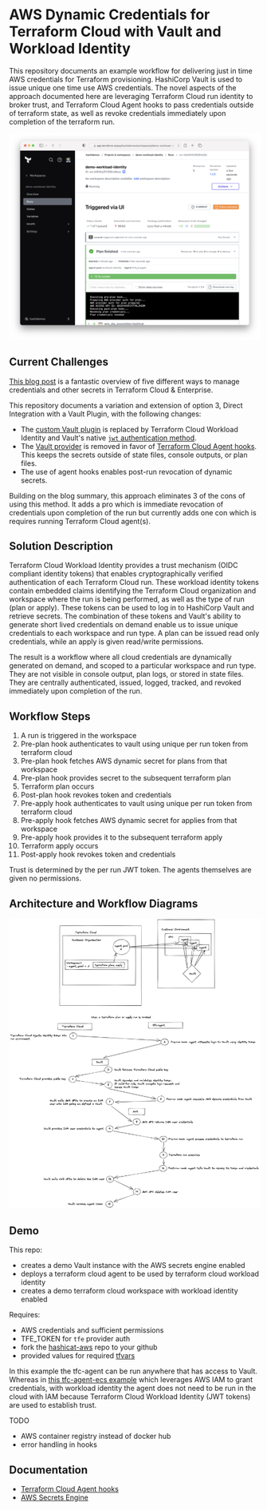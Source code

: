 # AWS Dynamic Credentials for Terraform Cloud with Vault and Workload Identity

This repository documents an example workflow for delivering just in time AWS credentials for Terraform provisioning. HashiCorp Vault is used to issue unique one time use AWS credentials. The novel aspects of the approach documented here are leveraging Terraform Cloud run identity to broker trust, and Terraform Cloud Agent hooks to pass credentials outside of terraform state, as well as revoke credentials immediately upon completion of the terraform run.

![](./demo-workspace.png)

## Current Challenges 

[This blog post](https://www.hashicorp.com/blog/managing-credentials-in-terraform-cloud-and-enterprise) is a fantastic overview of five different ways to manage credentials and other secrets in Terraform Cloud & Enterprise. 

This repository documents a variation and extension of option 3, Direct Integration with a Vault Plugin, with the following changes:

* The [custom Vault plugin](https://github.com/gitrgoliveira/vault-plugin-auth-tfe) is replaced by Terraform Cloud Workload Identity and Vault's native [`jwt` authentication method](https://developer.hashicorp.com/vault/docs/auth/jwt).
* The [Vault provider](https://registry.terraform.io/providers/hashicorp/vault/latest/docs) is removed in favor of [Terraform Cloud Agent hooks](https://developer.hashicorp.com/terraform/cloud-docs/agents/hooks). This keeps the secrets outside of state files, console outputs, or plan files. 
* The use of agent hooks enables post-run revocation of dynamic secrets.

Building on the blog summary, this approach eliminates 3 of the cons of using this method. It adds a pro which is immediate revocation of credentials upon completion of the run but currently adds one con which is requires running Terraform Cloud agent(s).

## Solution Description

Terraform Cloud Workload Identity provides a trust mechanism (OIDC compliant identity tokens) that enables cryptographically verified authentication of each Terraform Cloud run. These workload identity tokens contain embedded claims identifying the Terraform Cloud organization and workspace where the run is being performed, as well as the type of run (plan or apply). These tokens can be used to log in to HashiCorp Vault and retrieve secrets. The combination of these tokens and Vault's ability to generate short lived credentials on demand enable us to issue unique credentials to each workspace and run type. A plan can be issued read only credentials, while an apply is given read/write permissions. 

The result is a workflow where all cloud credentials are dynamically generated on demand, and scoped to a particular workspace and run type. They are not visible in console output, plan logs, or stored in state files. They are centrally authenticated, issued, logged, tracked, and revoked immediately upon completion of the run. 

## Workflow Steps

1. A run is triggered in the workspace
2. Pre-plan hook authenticates to vault using unique per run token from terraform cloud
3. Pre-plan hook fetches AWS dynamic secret for plans from that workspace
4. Pre-plan hook provides secret to the subsequent terraform plan
5. Terraform plan occurs
6. Post-plan hook revokes token and credentials
7. Pre-apply hook authenticates to vault using unique per run token from terraform cloud
8. Pre-apply hook fetches AWS dynamic secret for applies from that workspace
9. Pre-apply hook provides it to the subsequent terraform apply
10. Terraform apply occurs
11. Post-apply hook revokes token and credentials 

Trust is determined by the per run JWT token. The agents themselves are given no permissions. 

## Architecture and Workflow Diagrams

![](./workload-identity-vault-first-draft.png)

## Demo

This repo:
* creates a demo Vault instance with the AWS secrets engine enabled
* deploys a terraform cloud agent to be used by terraform cloud workload identity
* creates a demo terraform cloud workspace with workload identity enabled

Requires:
* AWS credentials and sufficient permissions
* TFE_TOKEN for `tfe` provider auth
* fork the [hashicat-aws](https://github.com/hashicorp/hashicat-aws) repo to your github
* provided values for required [tfvars](./variables.tf)

In this example the tfc-agent can be run anywhere that has access to Vault. Whereas in [this tfc-agent-ecs example](https://github.com/assareh/tfc-agent/tree/master/tfc-agent-ecs) which leverages AWS IAM to grant credentials, with workload identity the agent does not need to be run in the cloud with IAM because Terraform Cloud Workload Identity (JWT tokens) are used to establish trust. 

TODO
* AWS container registry instead of docker hub
* error handling in hooks

## Documentation

* [Terraform Cloud Agent hooks](https://developer.hashicorp.com/terraform/cloud-docs/agents/hooks)
* [AWS Secrets Engine](https://developer.hashicorp.com/vault/docs/secrets/aws)